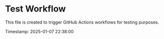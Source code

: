 # Test Workflow

This file is created to trigger GitHub Actions workflows for testing purposes.

Timestamp: 2025-01-07 22:38:00